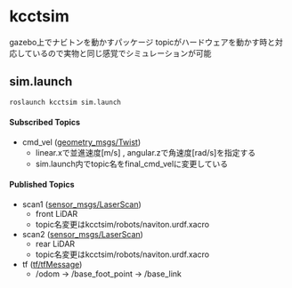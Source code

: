 # kcctsim
gazebo上でナビトンを動かすパッケージ
topicがハードウェアを動かす時と対応しているので実物と同じ感覚でシミュレーションが可能


## sim.launch

```bash
roslaunch kcctsim sim.launch
```

#### Subscribed Topics 

* cmd_vel ([geometry_msgs/Twist](http://docs.ros.org/en/noetic/api/geometry_msgs/html/msg/Twist.html))
    * linear.xで並進速度[m/s] , angular.zで角速度[rad/s]を指定する
    * sim.launch内でtopic名をfinal_cmd_velに変更している



#### Published Topics
* scan1 ([sensor_msgs/LaserScan](http://docs.ros.org/en/api/sensor_msgs/html/msg/LaserScan.html))
    * front LiDAR
    * topic名変更はkcctsim/robots/naviton.urdf.xacro
* scan2 ([sensor_msgs/LaserScan](http://docs.ros.org/en/api/sensor_msgs/html/msg/LaserScan.html))
    * rear LiDAR
    * topic名変更はkcctsim/robots/naviton.urdf.xacro
* tf ([tf/tfMessage](http://docs.ros.org/en/api/tf/html/msg/tfMessage.html))
    * /odom -> /base_foot_point -> /base_link